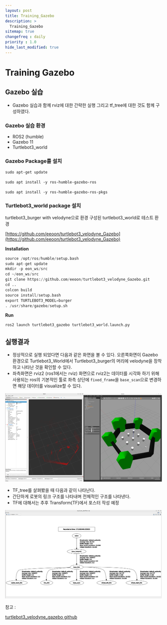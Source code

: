 ```yaml
---
layout: post
title: Training_Gazebo
description: >
  Training_Gazebo
sitemap: true
changefreq : daily
priority : 1.0
hide_last_modified: true
---
```


# Training Gazebo

## Gazebo 실습

- Gazebo 실습과 함께 rviz에 대한 간략한 실행 그리고 tf_tree에 대한 것도 함께 구성하였다.

### Gazebo 실습 환경

- ROS2 (humble)
- Gazebo 11
- Turtlebot3_world

### Gazebo Package를 설치

```
sudo apt-get update

sudo apt install -y ros-humble-gazebo-ros

sudo apt install -y ros-humble-gazebo-ros-pkgs
```

### Turtlebot3_world package 설치

turtlebot3_burger with velodyne으로 환경 구성된 turtlebot3_world로 테스트 환경

[https://github.com/eeoon/turtlebot3_velodyne_Gazebo](https://github.com/eeoon/turtlebot3_velodyne_Gazebo)

**Installation**

```python
source /opt/ros/humble/setup.bash
sudo apt-get update
mkdir -p eon_ws/src
cd ~/eon_ws/src
git clone https://github.com/eeoon/turtlebot3_velodyne_Gazebo.git
cd ..
colcon build
source install/setup.bash
export TURTLEBOT3_MODEL=burger
. /usr/share/gazebo/setup.sh
```

**Run**

```python
ros2 launch turtlebot3_gazebo turtlebot3_world.launch.py
```

## 실행결과

- 정상적으로 실행 되었다면 다음과 같은 화면을 볼 수 있다. 오른쪽화면이 Gazebo 환경으로 Turtlebot3_World에서 Turtlebot3_burger의 머리에 velodyne을 장착하고 나타난 것을 확인할 수 있다.
- 좌측화면은 rviz2 (ros1에서는 rviz) 화면으로 rviz2는 데이터를 시각화 하기 위해 사용되는 ros의 기본적인 툴로 좌측 상단에 `fixed_frame`을 `base_scan`으로 변경하면 해당 데이터를 visualize할 수 있다.

![result_picture.png](https://raw.githubusercontent.com/eeoon/eeoon.github.io/main/robotics/images/training_gazebo/image.png)


- TF_tree를 살펴봤을 때 다음과 같이 나타난다.
- 간단하게 로봇의 링크 구조를 나타내며 전체적인 구조를 나타낸다.
- TF에 대해서는 추후 Transform(TF)에서 포스터 작성 예정

![rqt_tf_tree.png](https://raw.githubusercontent.com/eeoon/eeoon.github.io/main/robotics/images/training_gazebo/image2.png)

참고 :

[turtlebot3_velodyne_gazebo github](https://github.com/eeoon/turtlebot3_velodyne_Gazebo)
